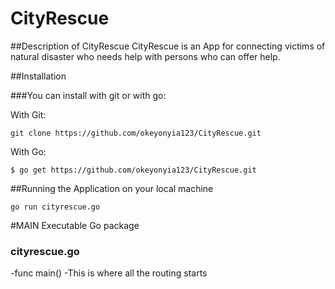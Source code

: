 # CityRescue
##Description of CityRescue
CityRescue is an App for connecting victims of natural disaster who needs help with persons who can offer help.

##Installation

###You can install with git or with go:

With Git:
```
git clone https://github.com/okeyonyia123/CityRescue.git
```
With Go:

```
$ go get https://github.com/okeyonyia123/CityRescue.git
```

##Running the Application on your local machine

```
go run cityrescue.go
```

#MAIN Executable Go package

### cityrescue.go
  -func main()
    -This is where all the routing starts 
